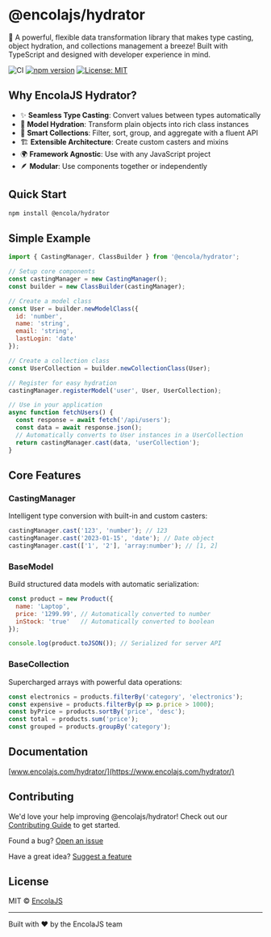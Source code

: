 # @encolajs/hydrator

🚀 A powerful, flexible data transformation library that makes type casting, object hydration, and collections management a breeze! Built with TypeScript and designed with developer experience in mind.

![CI](https://github.com/encolajs/encolajs-hydrator/workflows/CI/badge.svg)
[![npm version](https://badge.fury.io/js/@encolajs%2Fhydrator.svg)](https://www.npmjs.com/package/@encola/hydrator)
[![License: MIT](https://img.shields.io/badge/License-MIT-blue.svg)](https://opensource.org/licenses/MIT)

## Why EncolaJS Hydrator?

- ✨ **Seamless Type Casting**: Convert values between types automatically
- 🌳 **Model Hydration**: Transform plain objects into rich class instances
- 🔄 **Smart Collections**: Filter, sort, group, and aggregate with a fluent API
- 🏗️ **Extensible Architecture**: Create custom casters and mixins
- 🌍 **Framework Agnostic**: Use with any JavaScript project
- 🪶 **Modular**: Use components together or independently

## Quick Start

```bash
npm install @encola/hydrator
```

## Simple Example

```javascript
import { CastingManager, ClassBuilder } from '@encola/hydrator';

// Setup core components
const castingManager = new CastingManager();
const builder = new ClassBuilder(castingManager);

// Create a model class
const User = builder.newModelClass({
  id: 'number',
  name: 'string',
  email: 'string',
  lastLogin: 'date'
});

// Create a collection class
const UserCollection = builder.newCollectionClass(User);

// Register for easy hydration
castingManager.registerModel('user', User, UserCollection);

// Use in your application
async function fetchUsers() {
  const response = await fetch('/api/users');
  const data = await response.json();
  // Automatically converts to User instances in a UserCollection
  return castingManager.cast(data, 'userCollection');
}
```

## Core Features

### CastingManager

Intelligent type conversion with built-in and custom casters:

```javascript
castingManager.cast('123', 'number'); // 123
castingManager.cast('2023-01-15', 'date'); // Date object
castingManager.cast(['1', '2'], 'array:number'); // [1, 2]
```

### BaseModel

Build structured data models with automatic serialization:

```javascript
const product = new Product({
  name: 'Laptop',
  price: '1299.99', // Automatically converted to number
  inStock: 'true'   // Automatically converted to boolean
});

console.log(product.toJSON()); // Serialized for server API
```

### BaseCollection

Supercharged arrays with powerful data operations:

```javascript
const electronics = products.filterBy('category', 'electronics');
const expensive = products.filterBy(p => p.price > 1000);
const byPrice = products.sortBy('price', 'desc');
const total = products.sum('price');
const grouped = products.groupBy('category');
```

## Documentation

[www.encolajs.com/hydrator/](https://www.encolajs.com/hydrator/)

## Contributing

We'd love your help improving @encolajs/hydrator! Check out our [Contributing Guide](./CONTRIBUTING.md) to get started.

Found a bug? [Open an issue](https://github.com/encolajs/validator/issues/new?template=bug_report.md)

Have a great idea? [Suggest a feature](https://github.com/encolajs/validator/issues/new?template=feature_request.md)

## License

MIT © [EncolaJS](https://github.com/encolajs)

---

Built with ❤️ by the EncolaJS team